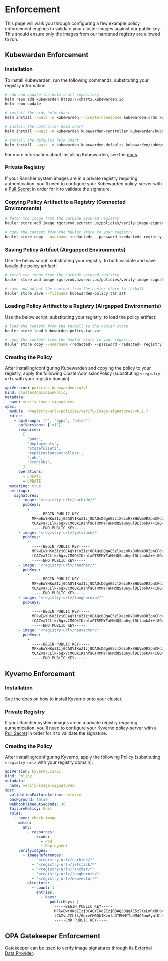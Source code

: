 # Enforcement

This page will walk you through configuring a few example policy enforcement engines to validate your cluster images against our public key. This should ensure only the images from our hardened registry are allowed to run.

## Kubewarden Enforcement

### Installation

To install Kubewarden, run the following commands, substituting your registry information:

```bash
# add and update the helm chart repository
helm repo add kubewarden https://charts.kubewarden.io
helm repo update

# install the crds helm chart
helm install --wait -n kubewarden --create-namespace kubewarden-crds kubewarden/kubewarden-crds

# install the controller helm chart
helm install --wait -n kubewarden kubewarden-controller kubewarden/kubewarden-controller --set "common.cattle.systemDefaultRegistry=<registry-url>"

# install the defaults helm chart
helm install --wait -n kubewarden kubewarden-defaults kubewarden/kubewarden-defaults --set "common.cattle.systemDefaultRegistry=<registry-url>" kubewarden/kubewarden-defaults
```

For more information about installing Kubewarden, see the [docs](https://docs.kubewarden.io/quick-start#installation).

### Private Registry

If your Rancher system images are in a private registry requiring authentication, you'll need to configure your Kubewarden policy-server with a [Pull Secret](https://docs.kubewarden.io/operator-manual/policy-servers/private-registry) in order for it to validate the signature.

### Copying Policy Artifact to a Registry (Connected Environments)

```bash
# fetch the image from the carbide secured registry
hauler store add image rgcrprod.azurecr.us/policies/verify-image-signatures:v0.1.7 --key carbide-key.pub --platform linux/amd64

# copy the content from the hauler store to your registry
hauler store copy --username <redacted> --password <redacted> registry://<registry-url>
```

### Saving Policy Artifact (Airgapped Environments)

Use the below script, substituting your registry, to both validate and save locally the policy artifact:

```bash
# fetch the image from the carbide secured registry
hauler store add image rgcrprod.azurecr.us/policies/verify-image-signatures:v0.1.7 --key carbide-key.pub --platform linux/amd64

# save and output the content from the hauler store to tarball
hauler store save --filename kubewarden-policy.tar.zst
```

### Loading Policy Artifact to a Registry (Airgapped Environments)

Use the below script, substituting your registry, to load the policy artifact:

```bash
# load the content from the tarball to the hauler store
hauler store load kubewarden-policy.tar.zst

# copy the content from the hauler store to your registry
hauler store copy --username <redacted> --password <redacted> registry://<registry-url>
```

### Creating the Policy

After installing/configuring Kubewarden and copying the policy to your registry, apply the following ClusterAdmissionPolicy (substituting `<registry-url>` with your registry domain):

```yaml
apiVersion: policies.kubewarden.io/v1
kind: ClusterAdmissionPolicy
metadata:
  name: verify-image-signatures
spec:
  module: <registry-url>/policies/verify-image-signatures:v0.1.7
  rules:
    - apiGroups: ['', 'apps', 'batch']
      apiVersions: ['v1']
      resources:
        [
          'pods',
          'deployments',
          'statefulsets',
          'replicationcontrollers',
          'jobs',
          'cronjobs',
        ]
      operations:
        - CREATE
        - UPDATE
  mutating: true
  settings:
    signatures:
      - image: '<registry-url>/carbide/*'
        pubKeys:
          - |
            -----BEGIN PUBLIC KEY-----
            MFkwEwYHKoZIzj0CAQYIKoZIzj0DAQcDQgAE5zlXeLmRxBHbVmDRZpnCFdzKhyKO
            tCAZva7CLlk/6gxvCM0QkIKznfaGTRMMYTaHMdQSau6yulDLlpokA++i8Q==
            -----END PUBLIC KEY-----
      - image: '<registry-url>/jetstack/*'
        pubKeys:
          - |
            -----BEGIN PUBLIC KEY-----
            MFkwEwYHKoZIzj0CAQYIKoZIzj0DAQcDQgAE5zlXeLmRxBHbVmDRZpnCFdzKhyKO
            tCAZva7CLlk/6gxvCM0QkIKznfaGTRMMYTaHMdQSau6yulDLlpokA++i8Q==
            -----END PUBLIC KEY-----
      - image: '<registry-url>/rancher/*'
        pubKeys:
          - |
            -----BEGIN PUBLIC KEY-----
            MFkwEwYHKoZIzj0CAQYIKoZIzj0DAQcDQgAE5zlXeLmRxBHbVmDRZpnCFdzKhyKO
            tCAZva7CLlk/6gxvCM0QkIKznfaGTRMMYTaHMdQSau6yulDLlpokA++i8Q==
            -----END PUBLIC KEY-----
      - image: '<registry-url>/longhornio/*'
        pubKeys:
          - |
            -----BEGIN PUBLIC KEY-----
            MFkwEwYHKoZIzj0CAQYIKoZIzj0DAQcDQgAE5zlXeLmRxBHbVmDRZpnCFdzKhyKO
            tCAZva7CLlk/6gxvCM0QkIKznfaGTRMMYTaHMdQSau6yulDLlpokA++i8Q==
            -----END PUBLIC KEY-----
      - image: '<registry-url>/neuvector/*'
        pubKeys:
          - |
            -----BEGIN PUBLIC KEY-----
            MFkwEwYHKoZIzj0CAQYIKoZIzj0DAQcDQgAE5zlXeLmRxBHbVmDRZpnCFdzKhyKO
            tCAZva7CLlk/6gxvCM0QkIKznfaGTRMMYTaHMdQSau6yulDLlpokA++i8Q==
            -----END PUBLIC KEY-----
```

## Kyverno Enforcement

### Installation

See the docs on how to install [Kyverno](https://kyverno.io/docs/installation) onto your cluster.

### Private Registry

If your Rancher system images are in a private registry requiring authentication, you'll need to configure your Kyverno policy-server with a [Pull Secret](https://kyverno.io/policies/other/require_imagepullsecrets/require_imagepullsecrets) in order for it to validate the signature.

### Creating the Policy

After installing/configuring Kyverno, apply the following Policy (substituting `<registry-url>` with your registry domain):

```yaml
apiVersion: kyverno.io/v1
kind: Policy
metadata:
  name: verify-image-signatures
spec:
  validationFailureAction: enforce
  background: false
  webhookTimeoutSeconds: 30
  failurePolicy: Fail
  rules:
    - name: check-image
      match:
        any:
          - resources:
              kinds:
                - Pod
                - Deployment
      verifyImages:
        - imageReferences:
            - '<registry-url>/carbide/*'
            - '<registry-url>/jetstack/*'
            - '<registry-url>/rancher/*'
            - '<registry-url>/longhornio/*'
            - '<registry-url>/neuvector/*'
          attestors:
            - count: 1
              entries:
                - keys:
                    publicKeys: |-
                      -----BEGIN PUBLIC KEY-----
                      MFkwEwYHKoZIzj0CAQYIKoZIzj0DAQcDQgAE5zlXeLmRxBHbVmDRZpnCFdzKhyKO
                      tCAZva7CLlk/6gxvCM0QkIKznfaGTRMMYTaHMdQSau6yulDLlpokA++i8Q==
                      -----END PUBLIC KEY-----
```

## OPA Gatekeeper Enforcement

Gatekeeper can be used to verify image signatures through its [External Data Provider](https://open-policy-agent.github.io/gatekeeper/website/docs/externaldata).
